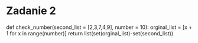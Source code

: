 # Zadanie 2
  def check_number(second_list =  [2,3,7,4,9], number = 10):
    orginal_list = [x + 1 for x in range(number)]
    return list(set(orginal_list)-set(second_list))
